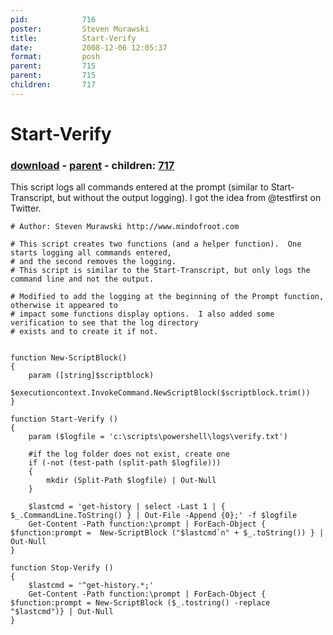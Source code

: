 ```yaml
---
pid:            716
poster:         Steven Murawski
title:          Start-Verify
date:           2008-12-06 12:05:37
format:         posh
parent:         715
parent:         715
children:       717
---
```


# Start-Verify

### [download](716.ps1) - [parent](715.md) - children: [717](717.md)

This script logs all commands entered at the prompt (similar to Start-Transcript, but without the output logging).  I got the idea from @testfirst on Twitter.


```posh
# Author: Steven Murawski http://www.mindofroot.com

# This script creates two functions (and a helper function).  One starts logging all commands entered,
# and the second removes the logging.
# This script is similar to the Start-Transcript, but only logs the command line and not the output.

# Modified to add the logging at the beginning of the Prompt function, otherwise it appeared to 
# impact some functions display options.  I also added some verification to see that the log directory
# exists and to create it if not.


function New-ScriptBlock()
{
	param ([string]$scriptblock)
	$executioncontext.InvokeCommand.NewScriptBlock($scriptblock.trim())
}

function Start-Verify ()
{
	param ($logfile = 'c:\scripts\powershell\logs\verify.txt')

	#if the log folder does not exist, create one
	if (-not (test-path (split-path $logfile)))
	{
		mkdir (Split-Path $logfile) | Out-Null
	}

	$lastcmd = 'get-history | select -Last 1 | { $_.CommandLine.ToString() } | Out-File -Append {0};' -f $logfile
	Get-Content -Path function:\prompt | ForEach-Object { $function:prompt =  New-ScriptBlock ("$lastcmd`n" + $_.toString()) } | Out-Null
}

function Stop-Verify ()
{
	$lastcmd = '^get-history.*;' 
	Get-Content -Path function:\prompt | ForEach-Object { $function:prompt = New-ScriptBlock ($_.tostring() -replace "$lastcmd")} | Out-Null
}
```
